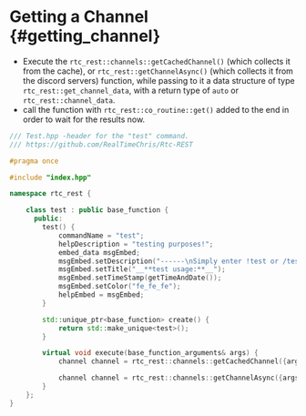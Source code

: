 Getting a Channel {#getting_channel}
============
- Execute the `rtc_rest::channels::getCachedChannel()` (which collects it from the cache), or `rtc_rest::getChannelAsync()` (which collects it from the discord servers) function, while passing to it a data structure of type `rtc_rest::get_channel_data`, with a return type of `auto` or `rtc_rest::channel_data`.
- call the function with `rtc_rest::co_routine::get()` added to the end in order to wait for the results now.
```cpp
/// Test.hpp -header for the "test" command.
/// https://github.com/RealTimeChris/Rtc-REST

#pragma once

#include "index.hpp"

namespace rtc_rest {

	class test : public base_function {
	  public:
		test() {
			commandName = "test";
			helpDescription = "testing purposes!";
			embed_data msgEmbed;
			msgEmbed.setDescription("------\nSimply enter !test or /test!\n------");
			msgEmbed.setTitle("__**test usage:**__");
			msgEmbed.setTimeStamp(getTimeAndDate());
			msgEmbed.setColor("fe_fe_fe");
			helpEmbed = msgEmbed;
		}

		std::unique_ptr<base_function> create() {
			return std::make_unique<test>();
		}

		virtual void execute(base_function_arguments& args) {
			channel channel = rtc_rest::channels::getCachedChannel({args.eventData.getChannelId()}).get();

			channel channel = rtc_rest::channels::getChannelAsync({args.eventData.getChannelId()}).get();
		}
	};
}
```
